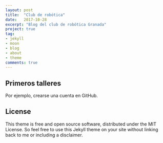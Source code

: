 ```yaml
---
layout: post
title:  "Club de robótica"
date:   2017-10-28
excerpt: "Blog del club de robótica Granada"
project: true
tag:
- jekyll 
- moon
- blog
- about
- theme
comments: true
---
```


## Primeros talleres

Por ejemplo, crearse una cuenta en GitHub.

## License

This theme is free and open source software, distributed under the MIT License. So feel free to use this Jekyll theme on your site without linking back to me or including a disclaimer.
